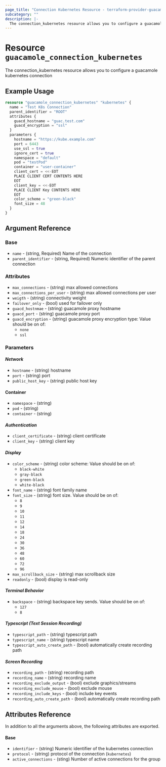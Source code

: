 ```yaml
---
page_title: "Connection Kubernetes Resource - terraform-provider-guacamole"
subcategory: ""
description: |-
  The connection_kubernetes resource allows you to configure a guacamole kubernetes connection
---
```


# Resource `guacamole_connection_kubernetes`

The connection_kubernetes resource allows you to configure a guacamole kubernetes connection

## Example Usage

```terraform
resource "guacamole_connection_kubernetes" "kubernetes" {
  name = "Test K8s Connection"
  parent_identifier = "ROOT"
  attributes {
    guacd_hostname = "guac.test.com"
    guacd_encryption = "ssl"
  }
  parameters {
    hostname = "https://kube.example.com"
    port = 6443
    use_ssl = true
    ignore_cert = true
    namespace = "default"
    pod = "testPod"
    container = "user-container"
    client_cert = <<-EOT
    PLACE CLIENT CERT CONTENTS HERE
    EOT
    client_key = <<-EOT
    PLACE CLIENT Key CONTENTS HERE
    EOT
    color_scheme = "green-black"
    font_size = 48
  }
}
```


## Argument Reference

### Base

- `name` -  (string, Required) Name of the connection
- `parent_identifier` -  (string, Required) Numeric identifier of the parent connection

### Attributes

- `max_connections` - (string) max allowed connections
- `max_connections_per_user` - (string) max allowed connections per user
- `weigth` - (string) connectivity weight
- `failover_only` - (bool) used for failover only
- `guacd_hostnmae` - (string) guacamole proxy hostname
- `guacd_port` - (string) guacamole proxy port
- `guacd_encryption` - (string) guacamole proxy encryption type:  Value should be on of:
  - `none`
  - `ssl`

### Parameters

#### *Network*
- `hostname` - (string) hostname
- `port` - (string) port
- `public_host_key` - (string) public host key
#### Container
- `namespace` - (string)
- `pod` - (string)
- `container` - (string)
#### *Authentication*
- `client_certificate` - (string) client certificate
- `client_key` - (string) client key
#### *Display*
- `color_scheme` - (string) color scheme: Value should be on of:
  - `black-white`
  - `gray-black`
  - `green-black`
  - `white-black`
- `font_name` - (string) font family name
- `font_size` - (string) font size. Value should be on of:
  - `8`
  - `9`
  - `10`
  - `11`
  - `12`
  - `14`
  - `18`
  - `24`
  - `30`
  - `36`
  - `48`
  - `60`
  - `72`
  - `96`
- `max_scrollback_size` - (string) max scrollback size
- `readonly` - (bool) display is read-only
#### *Terminal Behavior*
- `backspace` - (string) backspace key sends.  Value should be on of:
  - `127`
  - `8`
#### *Typescript (Text Session Recording)*
- `typescript_path` - (string) typescript path
- `typescript_name` - (string) typescript name
- `typescript_auto_create_path` - (bool) automatically create recording path
#### *Screen Recording*
- `recording_path` - (string) recording path
- `recording_name` - (string) recording name
- `recording_exclude_output` - (bool) exclude graphics/streams
- `recording_exclude_mouse` - (bool) exclude mouse
- `recording_include_keys` - (bool) include key events
- `recording_auto_create_path` - (bool) automatically create recording path

## Attributes Reference

In addition to all the arguments above, the following attributes are exported.

#### Base
- `identifier` -  (string) Numeric identifier of the kubernetes connection
- `protocol` -  (string) protocol of the connection (`kubernetes`)
- `active_connections` - (sting) Number of active connections for the group